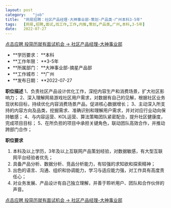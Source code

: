 ```yaml
---
layout:	post
category:	"job"
title:	"网易招聘：社区产品经理-大神事业部-策划-产品类-广州本科3-5年"
tags:	[网易,招聘,面试,找工作,工作,内推,策划,产品类,广州,本科,3-5年]
date:	2022-07-27
---
```


[点击应聘 投简历就有面试机会 -> 社区产品经理-大神事业部](http://mobile.bole.netease.com/bole/boleDetail?id=18550&employeeId=346f03c3cda5f04c&key=all)



- **学历要求： **本科
- **工作年限： **3-5年
- **所属部门： **大神事业部-摘星产品部
- **工作城市： **广州
- **发布日期： **2022-07-27



**职位描述**
1、负责社区产品设计优化工作，深挖内容生产和消费场景，扩大社区影响力；
2、深入理解网易游戏社区用户需求，对数据有自己的见解，根据社区业务现状和目标，持续优化内容消费场景产品，促进核心数据增长；
3、主动深入所支持的内容方向及品类，挖掘需求、准确识别和理解用户需求，并对对应行业动向保持敏感；
4、与内容运营、KOL运营、算法策略团队紧密配合，提升社区健康度，完成项目目标；
5、在所负担的项目中承担关键角色，联动团队高效合作，并推动跨部门合作；



**职位要求**
1. 本科及以上学历，3年及以上互联网产品策划经验，对数据敏感，有大型互联网平台经验者优先；
2. 具备产品分析、数据分析、竞品分析能力，有较强的求知欲和探索精神；
3. 出色的语言、沟通、组织和协调能力，学习与适应能力强，对工作具有高度责任心；
4. 对业务发展、产品设计有自己独立理解，并善于聆听用户、团队和合作伙伴的声音。



[点击应聘 投简历就有面试机会 -> 社区产品经理-大神事业部](http://mobile.bole.netease.com/bole/boleDetail?id=18550&employeeId=346f03c3cda5f04c&key=all)